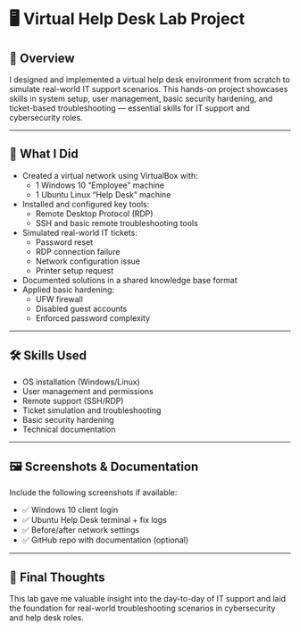 # 🖥️ Virtual Help Desk Lab Project

## 📘 Overview
I designed and implemented a virtual help desk environment from scratch to simulate real-world IT support scenarios. This hands-on project showcases skills in system setup, user management, basic security hardening, and ticket-based troubleshooting — essential skills for IT support and cybersecurity roles.

---

## 🧰 What I Did
- Created a virtual network using VirtualBox with:
  - 1 Windows 10 “Employee” machine
  - 1 Ubuntu Linux “Help Desk” machine
- Installed and configured key tools:
  - Remote Desktop Protocol (RDP)
  - SSH and basic remote troubleshooting tools
- Simulated real-world IT tickets:
  - Password reset
  - RDP connection failure
  - Network configuration issue
  - Printer setup request
- Documented solutions in a shared knowledge base format
- Applied basic hardening:
  - UFW firewall
  - Disabled guest accounts
  - Enforced password complexity

---

## 🛠️ Skills Used
- OS installation (Windows/Linux)
- User management and permissions
- Remote support (SSH/RDP)
- Ticket simulation and troubleshooting
- Basic security hardening
- Technical documentation

---

## 🖼️ Screenshots & Documentation
Include the following screenshots if available:
- ✅ Windows 10 client login
- ✅ Ubuntu Help Desk terminal + fix logs
- ✅ Before/after network settings
- ✅ GitHub repo with documentation (optional)

---

## 🚀 Final Thoughts
This lab gave me valuable insight into the day-to-day of IT support and laid the foundation for real-world troubleshooting scenarios in cybersecurity and help desk roles.
